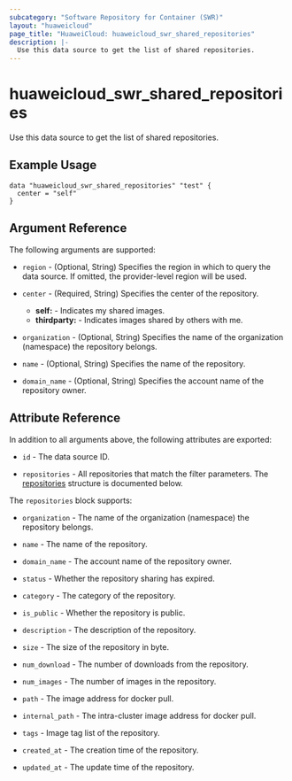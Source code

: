 ```yaml
---
subcategory: "Software Repository for Container (SWR)"
layout: "huaweicloud"
page_title: "HuaweiCloud: huaweicloud_swr_shared_repositories"
description: |-
  Use this data source to get the list of shared repositories.
---
```


# huaweicloud_swr_shared_repositories

Use this data source to get the list of shared repositories.

## Example Usage

```hcl
data "huaweicloud_swr_shared_repositories" "test" {
  center = "self"
}
```

## Argument Reference

The following arguments are supported:

* `region` - (Optional, String) Specifies the region in which to query the data source.
  If omitted, the provider-level region will be used.

* `center` - (Required, String) Specifies the center of the repository.
  + **self:** - Indicates my shared images.
  + **thirdparty:** - Indicates images shared by others with me.

* `organization` - (Optional, String) Specifies the name of the organization (namespace) the repository belongs.

* `name` - (Optional, String) Specifies the name of the repository.

* `domain_name` - (Optional, String) Specifies the account name of the repository owner.

## Attribute Reference

In addition to all arguments above, the following attributes are exported:

* `id` - The data source ID.

* `repositories` - All repositories that match the filter parameters.
  The [repositories](#swr_shared_repositories) structure is documented below.

<a name="swr_shared_repositories"></a>
The `repositories` block supports:

* `organization` - The name of the organization (namespace) the repository belongs.

* `name` - The name of the repository.

* `domain_name` - The account name of the repository owner.

* `status` - Whether the repository sharing has expired.

* `category` - The category of the repository.

* `is_public` - Whether the repository is public.

* `description` - The description of the repository.

* `size` - The size of the repository in byte.

* `num_download` - The number of downloads from the repository.

* `num_images` - The number of images in the repository.

* `path` - The image address for docker pull.

* `internal_path` - The intra-cluster image address for docker pull.

* `tags` - Image tag list of the repository.

* `created_at` - The creation time of the repository.

* `updated_at` - The update time of the repository.
